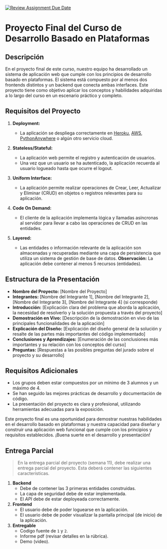 [![Review Assignment Due Date](https://classroom.github.com/assets/deadline-readme-button-24ddc0f5d75046c5622901739e7c5dd533143b0c8e959d652212380cedb1ea36.svg)](https://classroom.github.com/a/pX11r5CF)
# Proyecto Final del Curso de Desarrollo Basado en Plataformas

## Descripción

En el proyecto final de este curso, nuestro equipo ha desarrollado un sistema de aplicación web que cumple con los principios de desarrollo basado en plataformas. El sistema está compuesto por al menos dos frontends distintos y un backend que conecta ambas interfaces. Este proyecto tiene como objetivo aplicar los conceptos y habilidades adquiridas a lo largo del curso en un escenario práctico y completo.

## Requisitos del Proyecto

1. **Deployment:**
   - La aplicación se despliega correctamente en [Heroku](https://www.heroku.com/), [AWS](https://aws.amazon.com/), [PythonAnywhere](https://www.pythonanywhere.com/) o algún otro servicio cloud.

2. **Stateless/Stateful:**
   - La aplicación web permite el registro y autenticación de usuarios.
   - Una vez que un usuario se ha autenticado, la aplicación recuerda al usuario logueado hasta que ocurre el logout.

3. **Uniform Interface:**
   - La aplicación permite realizar operaciones de Crear, Leer, Actualizar y Eliminar (CRUD) en objetos o registros relevantes para su aplicación.

4. **Code On Demand:**
   - El cliente de la aplicación implementa lógica y llamadas asíncronas al servidor para llevar a cabo las operaciones de CRUD en las entidades.

5. **Layered:**
   - Las entidades o información relevante de la aplicación son almacenadas y recuperadas mediante una capa de persistencia que utiliza un sistema de gestión de base de datos. **Observación:** La aplicación debe contener al menos 5 recursos (entidades).

## Estructura de la Presentación

- **Nombre del Proyecto:** [Nombre del Proyecto]
- **Integrantes:** [Nombre del Integrante 1], [Nombre del Integrante 2], [Nombre del Integrante 3], [Nombre del Integrante 4] (si corresponde)
- **Introducción:** [Explicación clara del problema que aborda la aplicación, la necesidad de resolverlo y la solución propuesta a través del proyecto]
- **Demostración en Vivo:** [Descripción de la demostración en vivo de las principales funcionalidades de la aplicación]
- **Explicación del Diseño:** [Explicación del diseño general de la solución y resalte de las partes más importantes del código implementado]
- **Conclusiones y Aprendizajes:** [Enumeración de las conclusiones más importantes y su relación con los conceptos del curso]
- **Preguntas:** [Respuestas a las posibles preguntas del jurado sobre el proyecto y su desarrollo]

## Requisitos Adicionales

- Los grupos deben estar compuestos por un mínimo de 3 alumnos y un máximo de 4.
- Se han seguido las mejores prácticas de desarrollo y documentación de código.
- La presentación del proyecto es clara y profesional, utilizando herramientas adecuadas para la exposición.

Este proyecto final es una oportunidad para demostrar nuestras habilidades en el desarrollo basado en plataformas y nuestra capacidad para diseñar y construir una aplicación web funcional que cumple con los principios y requisitos establecidos. ¡Buena suerte en el desarrollo y presentación!

## Entrega Parcial
> En la entrega parcial del proyecto (semana 11), debe realizar una entrega parcial del proyecto. Esta deberá contener las siguientes características.
1. **Backend**
   - Debe de contener las 3 primeras entidades construidas.
   - La capa de seguridad debe de estar implementada.
   - El *API* debe de estar deployeada correctamente.
2. **Frontend**
   - El usuario debe de poder loguearse en la aplicación.
   - El usuario debe de poder visualizar la pantalla principal (de inicio) de la aplicación.
3. **Entregable**
   - Codigo fuente de `1` y `2`.
   - Informe pdf (revisar detalles en la rúbrica).
   - Demo (video).
